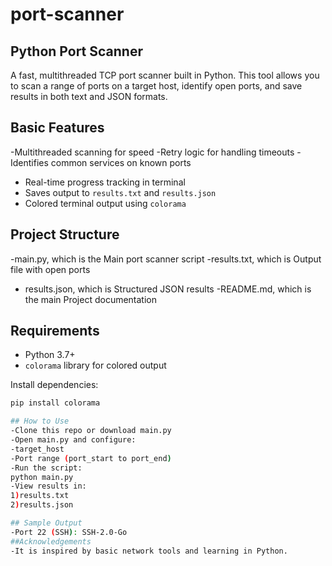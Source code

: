# port-scanner
## Python Port Scanner

A fast, multithreaded TCP port scanner built in Python. This tool allows you to scan a range of ports on a target host, identify open ports,  and save results in both text and JSON formats.

## Basic Features

-Multithreaded scanning for speed
-Retry logic for handling timeouts
-Identifies common services on known ports
- Real-time progress tracking in terminal
- Saves output to `results.txt` and `results.json`
- Colored terminal output using `colorama`

## Project Structure

-main.py, which is the Main port scanner script
-results.txt, which is Output file with open ports 
- results.json, which is Structured JSON results 
-README.md, which is the main Project documentation
 
## Requirements

- Python 3.7+
- `colorama` library for colored output

Install dependencies:

```bash
pip install colorama

## How to Use
-Clone this repo or download main.py
-Open main.py and configure:
-target_host 
-Port range (port_start to port_end)
-Run the script:
python main.py
-View results in:
1)results.txt
2)results.json

## Sample Output
-Port 22 (SSH): SSH-2.0-Go
##Acknowledgements
-It is inspired by basic network tools and learning in Python.

